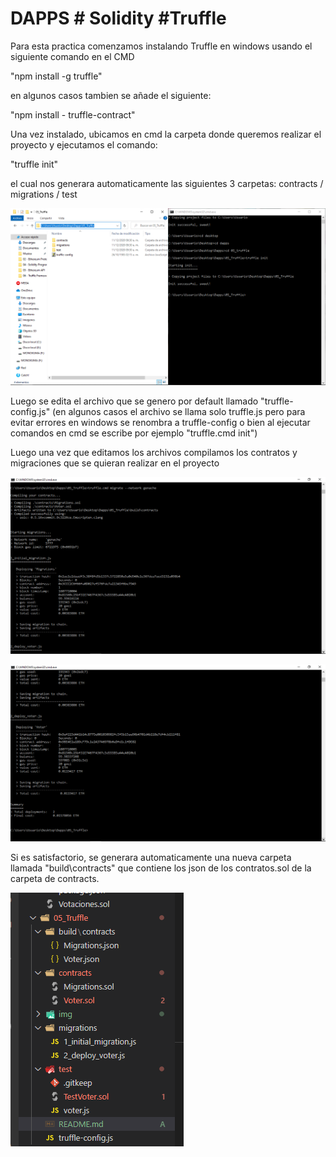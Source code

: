 # DAPPS # Solidity #Truffle
Para esta practica comenzamos instalando Truffle en windows usando el siguiente comando en el CMD

"npm install -g truffle"

en algunos casos tambien se añade el siguiente:

"npm install - truffle-contract"

Una vez instalado, ubicamos en cmd la carpeta donde queremos realizar el proyecto y ejecutamos el comando:

"truffle init"

el cual nos generara automaticamente las siguientes 3 carpetas: contracts / migrations / test

![](img/truffle01.png)

Luego se edita el archivo que se genero por default llamado "truffle-config.js" (en algunos casos el archivo se llama solo truffle.js pero para evitar errores en windows se renombra a truffle-config o bien al ejecutar comandos en cmd se escribe por ejemplo "truffle.cmd init")

Luego una vez que editamos los archivos compilamos los contratos y migraciones que se quieran realizar en el proyecto

![](img/truffle06.png)

![](img/truffle07.png)

Si es satisfactorio, se generara automaticamente una nueva carpeta llamada "build\contracts" que contiene los json de los contratos.sol de la carpeta de contracts.

![](img/truffle08.png)